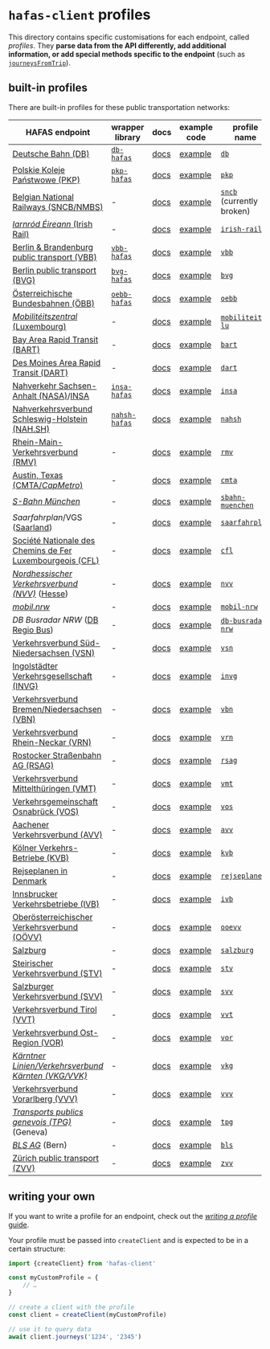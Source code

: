 # `hafas-client` profiles

This directory contains specific customisations for each endpoint, called *profiles*. They **parse data from the API differently, add additional information, or add special methods specific to the endpoint** (such as [`journeysFromTrip`](https://github.com/public-transport/hafas-client/blob/453f4b0e1005ecb85569e1bd08096ed4c77f4184/docs/journeys-from-trip.md)).

## built-in profiles

There are built-in profiles for these public transportation networks:

HAFAS endpoint | wrapper library | docs | example code | profile name
-|-|-|-|-
[Deutsche Bahn (DB)](https://en.wikipedia.org/wiki/Deutsche_Bahn) | [`db-hafas`](https://github.com/public-transport/db-hafas) | [docs](db/readme.md) | [example](db/example.js) | [`db`](db)
[Polskie Koleje Państwowe (PKP)](https://en.wikipedia.org/wiki/Polish_State_Railways) | [`pkp-hafas`](https://github.com/juliuste/pkp-hafas) | [docs](pkp/readme.md) | [example](pkp/example.js) | [`pkp`](pkp)
[Belgian National Railways (SNCB/NMBS)](https://en.wikipedia.org/wiki/National_Railway_Company_of_Belgium) | - | [docs](sncb/readme.md) | [example](sncb/example.js) | [`sncb`](sncb) (currently broken)
[*Iarnród Éireann* (Irish Rail)](https://en.wikipedia.org/wiki/Iarnród_Éireann) | - | [docs](irish-rail/readme.md) | [example](irish-rail/example.js) | [`irish-rail`](irish-rail)
[Berlin & Brandenburg public transport (VBB)](https://en.wikipedia.org/wiki/Verkehrsverbund_Berlin-Brandenburg) | [`vbb-hafas`](https://github.com/public-transport/vbb-hafas) | [docs](vbb/readme.md) | [example](vbb/example.js) | [`vbb`](vbb)
[Berlin public transport (BVG)](https://en.wikipedia.org/wiki/Berliner_Verkehrsbetriebe) | [`bvg-hafas`](https://github.com/public-transport/bvg-hafas) | [docs](bvg/readme.md) | [example](bvg/example.js) | [`bvg`](bvg)
[Österreichische Bundesbahnen (ÖBB)](https://en.wikipedia.org/wiki/Austrian_Federal_Railways) | [`oebb-hafas`](https://github.com/juliuste/oebb-hafas) | [docs](oebb/readme.md) | [example](oebb/example.js) | [`oebb`](oebb)
[*Mobilitéitszentral* (Luxembourg)](https://www.mobiliteit.lu/) | - | [docs](mobiliteit-lu/readme.md) | [example](mobiliteit-lu/example.js) | [`mobiliteit-lu`](mobiliteit-lu)
[Bay Area Rapid Transit (BART)](https://en.wikipedia.org/wiki/Bay_Area_Rapid_Transit) | - | [docs](bart/readme.md) | [example](bart/example.js) | [`bart`](bart)
[Des Moines Area Rapid Transit (DART)](https://en.wikipedia.org/wiki/Des_Moines_metropolitan_area) | - | [docs](dart/readme.md) | [example](dart/example.js) | [`dart`](dart)
[Nahverkehr Sachsen-Anhalt (NASA)](https://de.wikipedia.org/wiki/Nahverkehrsservice_Sachsen-Anhalt)/[INSA](https://insa.de) | [`insa-hafas`](https://github.com/public-transport/insa-hafas) | [docs](insa/readme.md) | [example](insa/example.js) | [`insa`](insa)
[Nahverkehrsverbund Schleswig-Holstein (NAH.SH)](https://de.wikipedia.org/wiki/Nahverkehrsverbund_Schleswig-Holstein) | [`nahsh-hafas`](https://github.com/juliuste/nahsh-hafas) | [docs](nahsh/readme.md) | [example](nahsh/example.js) | [`nahsh`](nahsh)
[Rhein-Main-Verkehrsverbund (RMV)](https://en.wikipedia.org/wiki/Rhein-Main-Verkehrsverbund) | - | [docs](rmv/readme.md) | [example](rmv/example.js) | [`rmv`](rmv)
[Austin, Texas (CMTA/*CapMetro*)](https://en.wikipedia.org/wiki/Capital_Metropolitan_Transportation_Authority) | - | [docs](cmta/readme.md) | [example](cmta/example.js) | [`cmta`](cmta)
[*S-Bahn München*](https://en.wikipedia.org/wiki/Munich_S-Bahn) | - | [docs](sbahn-muenchen/readme.md) | [example](sbahn-muenchen/example.js) | [`sbahn-muenchen`](sbahn-muenchen)
*Saarfahrplan*/VGS ([Saarland](https://en.wikipedia.org/wiki/Saarland)) | - | [docs](saarfahrplan/readme.md) | [example](saarfahrplan/example.js) | [`saarfahrplan`](saarfahrplan)
[Société Nationale des Chemins de Fer Luxembourgeois (CFL)](https://en.wikipedia.org/wiki/Société_Nationale_des_Chemins_de_Fer_Luxembourgeois) | - | [docs](cfl/readme.md) | [example](cfl/example.js) | [`cfl`](cfl)
[*Nordhessischer Verkehrsverbund (NVV)*](https://en.wikipedia.org/wiki/Nordhessischer_Verkehrsverbund) ([Hesse](https://en.wikipedia.org/wiki/Hesse)) | - | [docs](nvv/readme.md) | [example](nvv/example.js) | [`nvv`](nvv)
[*mobil.nrw*](https://www.mobil.nrw) | - | [docs](mobil-nrw/readme.md) | [example](mobil-nrw/example.js) | [`mobil-nrw`](mobil-nrw)
*DB Busradar NRW* ([DB Regio Bus](https://en.wikipedia.org/wiki/DB_Regio#Bus_division_(DB_Regio_Bus))) | - | [docs](db-busradar-nrw/readme.md) | [example](db-busradar-nrw/example.js) | [`db-busradar-nrw`](db-busradar-nrw)
[Verkehrsverbund Süd-Niedersachsen (VSN)](https://de.wikipedia.org/wiki/Verkehrsverbund_S%C3%BCd-Niedersachsen) | - | [docs](vsn/readme.md) | [example](vsn/example.js) | [`vsn`](vsn)
[Ingolstädter Verkehrsgesellschaft (INVG)](https://de.wikipedia.org/wiki/Ingolstädter_Verkehrsgesellschaft) | - | [docs](invg/readme.md) | [example](invg/example.js) | [`invg`](invg)
[Verkehrsverbund Bremen/Niedersachsen (VBN)](https://de.wikipedia.org/wiki/Verkehrsverbund_Bremen/Niedersachsen) | - | [docs](vbn/readme.md) | [example](vbn/example.js) | [`vbn`](vbn)
[Verkehrsverbund Rhein-Neckar (VRN)](https://en.wikipedia.org/wiki/Verkehrsverbund_Rhein-Neckar) | - | [docs](vrn/readme.md) | [example](vrn/example.js) | [`vrn`](vrn)
[Rostocker Straßenbahn AG (RSAG)](https://de.wikipedia.org/wiki/Rostocker_Straßenbahn_AG) | - | [docs](rsag/readme.md) | [example](rsag/example.js) | [`rsag`](rsag)
[Verkehrsverbund Mittelthüringen (VMT)](https://en.wikipedia.org/wiki/Verkehrsverbund_Mittelthüringen) | - | [docs](vmt/readme.md) | [example](vmt/example.js) | [`vmt`](vmt)
[Verkehrsgemeinschaft Osnabrück (VOS)](https://de.wikipedia.org/wiki/Verkehrsgemeinschaft_Osnabrück) | - | [docs](vos/readme.md) | [example](vos/example.js) | [`vos`](vos)
[Aachener Verkehrsverbund (AVV)](https://de.wikipedia.org/wiki/Verkehrsgemeinschaft_Osnabrück) | - | [docs](avv/readme.md) | [example](avv/example.js) | [`avv`](avv)
[Kölner Verkehrs-Betriebe (KVB)](https://de.wikipedia.org/wiki/Kölner_Verkehrs-Betriebe) | - | [docs](kvb/readme.md) | [example](kvb/example.js) | [`kvb`](kvb)
[Rejseplanen in Denmark](http://www.rejseplanen.dk) | - | [docs](rejseplanen/readme.md) | [example](rejseplanen/example.js) | [`rejseplanen`](rejseplanen)
[Innsbrucker Verkehrsbetriebe (IVB)](https://de.wikipedia.org/wiki/Innsbrucker_Verkehrsbetriebe_und_Stubaitalbahn) | - | [docs](ivb/readme.md) | [example](ivb/example.js) | [`ivb`](ivb)
[Oberösterreichischer Verkehrsverbund (OÖVV)](https://de.wikipedia.org/wiki/Oberösterreichischer_Verkehrsverbund) | - | [docs](ooevv/readme.md) | [example](ooevv/example.js) | [`ooevv`](ooevv)
[Salzburg](https://en.wikipedia.org/wiki/Salzburg) | - | [docs](salzburg/readme.md) | [example](salzburg/example.js) | [`salzburg`](salzburg)
[Steirischer Verkehrsverbund (STV)](https://de.wikipedia.org/wiki/Steirischer_Verkehrsverbund) | - | [docs](stv/readme.md) | [example](stv/example.js) | [`stv`](stv)
[Salzburger Verkehrsverbund (SVV)](https://de.wikipedia.org/wiki/Salzburger_Verkehrsverbund) | - | [docs](svv/readme.md) | [example](svv/example.js) | [`svv`](svv)
[Verkehrsverbund Tirol (VVT)](https://de.wikipedia.org/wiki/Verkehrsverbund_Tirol) | - | [docs](vvt/readme.md) | [example](vvt/example.js) | [`vvt`](vvt)
[Verkehrsverbund Ost-Region (VOR)](https://de.wikipedia.org/wiki/Verkehrsverbund_Ost-Region) | - | [docs](vor/readme.md) | [example](vor/example.js) | [`vor`](vor)
[*Kärntner Linien/Verkehrsverbund Kärnten (VKG/VVK)*](https://de.wikipedia.org/wiki/Verkehrsverbund_Kärnten) | - | [docs](vkg/readme.md) | [example](vkg/example.js) | [`vkg`](vkg)
[Verkehrsverbund Vorarlberg (VVV)](https://de.wikipedia.org/wiki/Verkehrsverbund_Vorarlberg) | - | [docs](vvv/readme.md) | [example](vvv/example.js) | [`vvv`](vvv)
[*Transports publics genevois (TPG)*](https://en.wikipedia.org/wiki/Geneva_Public_Transport) (Geneva) | - | [docs](tpg/readme.md) | [example](tpg/example.js) | [`tpg`](tpg)
[*BLS AG*](https://en.wikipedia.org/wiki/BLS_AG) (Bern) | - | [docs](bls/readme.md) | [example](bls/example.js) | [`bls`](bls)
[Zürich public transport (ZVV)](https://en.wikipedia.org/wiki/Zürcher_Verkehrsverbund) | - | [docs](zvv/readme.md) | [example](zvv/example.js) | [`zvv`](zvv)

## writing your own

If you want to write a profile for an endpoint, check out the [*writing a profile* guide](../docs/writing-a-profile.md).

Your profile must be passed into `createClient` and is expected to be in a certain structure:

```js
import {createClient} from 'hafas-client'

const myCustomProfile = {
	// …
}

// create a client with the profile
const client = createClient(myCustomProfile)

// use it to query data
await client.journeys('1234', '2345')
```

